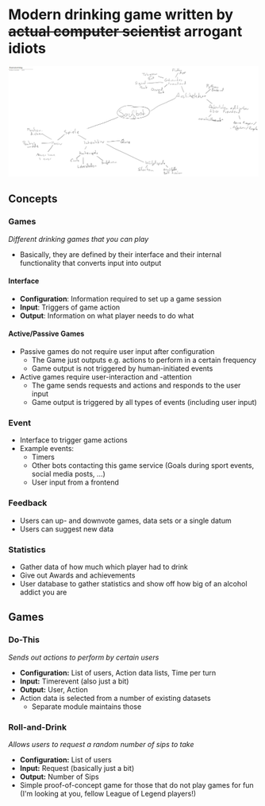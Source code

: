 # Modern drinking game written by ~~actual computer scientist~~ arrogant idiots

![Mindmap](doc/img/mindmap.png "Quick brainstorming")

## Concepts

### Games
_Different drinking games that you can play_
* Basically, they are defined by their interface and their internal functionality that converts input into output

#### Interface
* __Configuration__: Information required to set up a game session
* __Input__: Triggers of game action
* __Output__: Information on what player needs to do what

#### Active/Passive Games
* Passive games do not require user input after configuration
    * The Game just outputs e.g. actions to perform in a certain frequency
    * Game output is not triggered by human-initiated events
* Active games require user-interaction and -attention
    * The game sends requests and actions and responds to the user input
    * Game output is triggered by all types of events (including user input)

### Event
* Interface to trigger game actions
* Example events:
    * Timers
    * Other bots contacting this game service (Goals during sport events, social media posts, ...)
    * User input from a frontend
    
### Feedback
* Users can up- and downvote games, data sets or a single datum
* Users can suggest new data

### Statistics
* Gather data of how much which player had to drink
* Give out Awards and achievements
* User database to gather statistics and show off how big of an alcohol addict you are

## Games

### Do-This
_Sends out actions to perform by certain users_
* __Configuration:__ List of users, Action data lists, Time per turn
* __Input:__ Timerevent (also just a bit)
* __Output:__ User, Action
* Action data is selected from a number of existing datasets
    * Separate module maintains those
    
### Roll-and-Drink
_Allows users to request a random number of sips to take_
* __Configuration:__ List of users
* __Input:__ Request (basically just a bit)
* __Output:__ Number of Sips
* Simple proof-of-concept game for those that do not play games for fun (I'm looking at you, fellow League of Legend players!)